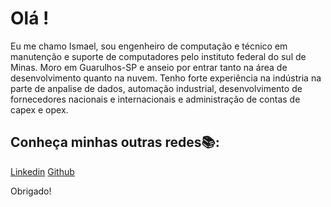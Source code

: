 # Olá !

Eu me chamo Ismael, sou engenheiro de computação e técnico em manutenção e suporte de computadores pelo instituto federal do sul de Minas. Moro em Guarulhos-SP e anseio por entrar tanto na área de desenvolvimento quanto na nuvem.
    Tenho forte experiência na indústria na parte de anpalise de dados, automação industrial, desenvolvimento de fornecedores nacionais e internacionais e administração de contas de capex e opex.

## Conheça minhas outras redes📚:
[Linkedin](https://www.linkedin.com/in/ismael-cavalcante-de-lima-4b7a00198/)
[Github](https://github.com/Ismaster7)

Obrigado!